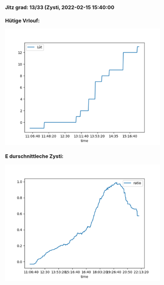 ### Jitz grad: 13/33 (Zysti, 2022-02-15 15:40:00

### Hütige Vrlouf:
![Graph](Today.png)

### E durschnittleche Zysti:
![Graph](Zysti.png)